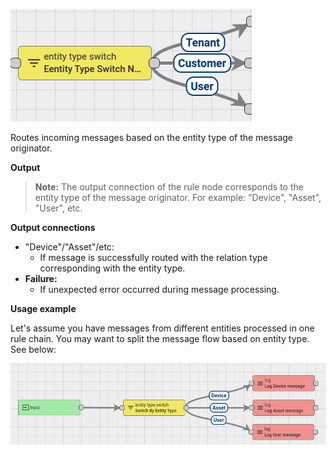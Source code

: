 ![image](/images/user-guide/rule-engine-2-0/nodes/filter-nodes/entity-type-switch-node.png)

Routes incoming messages based on the entity type of the message originator.

**Output**

> **Note:** The output connection of the rule node corresponds to the entity type of the message originator. For example: "Device", "Asset", "User", etc.

**Output connections**
* "Device"/"Asset"/etc:
  * If message is successfully routed with the relation type corresponding with the entity type.
* **Failure:**
  * If unexpected error occurred during message processing.

**Usage example**

Let's assume you have messages from different entities processed in one rule chain. 
You may want to split the message flow based on entity type.
See below:

![image](/images/user-guide/rule-engine-2-0/nodes/entity-type-switch-chain.png)
